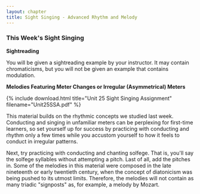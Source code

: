```yaml
---
layout: chapter
title: Sight Singing - Advanced Rhythm and Melody
---
```

### This Week's Sight Singing

**Sightreading**

You will be given a sightreading example by your instructor. It may contain chromaticisms, but you will not be given an example that contains modulation.

**Melodies Featuring Meter Changes or Irregular (Asymmetrical) Meters**

{% include download.html title="Unit 25 Sight Singing Assignment" filename="Unit25SSA.pdf" %}

This material builds on the rhythmic concepts we studied last week. Conducting and singing in unfamiliar meters can be perplexing for first-time learners, so set yourself up for success by practicing with conducting and rhythm only a few times while you accustom yourself to how it feels to conduct in irregular patterns. 

Next, try practicing with conducting and chanting solfege. That is, you'll say the solfege syllables without attempting a pitch. Last of all, add the pitches in. Some of the melodies in this material were composed in the late nineteenth or early twentieth century, when the concept of diatonicism was being pushed to its utmost limits. Therefore, the melodies will not contain as many triadic "signposts" as, for example, a melody by Mozart.